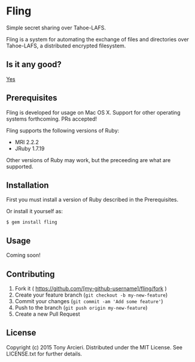 Fling
=====

Simple secret sharing over Tahoe-LAFS.

Fling is a system for automating the exchange of files and directories over
Tahoe-LAFS, a distributed encrypted filesystem.

## Is it any good?

[Yes](http://news.ycombinator.com/item?id=3067434)

## Prerequisites

Fling is developed for usage on Mac OS X. Support for other operating systems
forthcoming. PRs accepted!

Fling supports the following versions of Ruby:

* MRI 2.2.2
* JRuby 1.7.19

Other versions of Ruby may work, but the preceeding are what are supported.

## Installation

First you must install a version of Ruby described in the Prerequisites.

Or install it yourself as:

    $ gem install fling

## Usage

Coming soon!

## Contributing

1. Fork it ( https://github.com/[my-github-username]/fling/fork )
2. Create your feature branch (`git checkout -b my-new-feature`)
3. Commit your changes (`git commit -am 'Add some feature'`)
4. Push to the branch (`git push origin my-new-feature`)
5. Create a new Pull Request

## License

Copyright (c) 2015 Tony Arcieri. Distributed under the MIT License. See
LICENSE.txt for further details.
